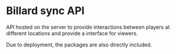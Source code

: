 # Billard sync API

API hosted on the server to provide interactions between players at different locations and provide a interface for viewers.

Due to deployment, the packages are also directly included.